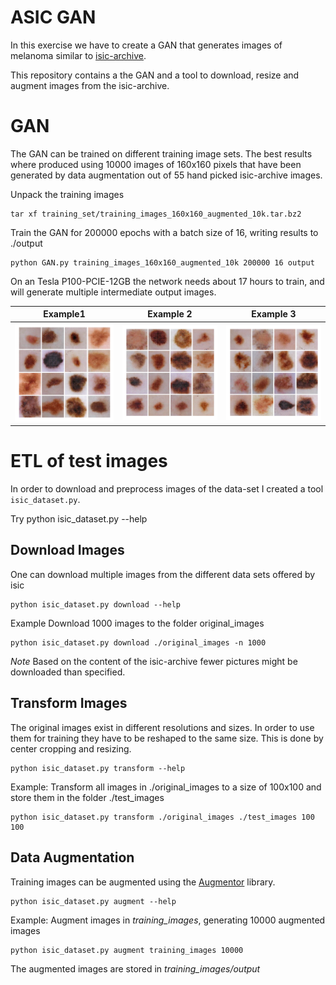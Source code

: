 # ASIC GAN
In this exercise we have to create a GAN that generates images of melanoma similar
to [isic-archive](https://isic-archive.com).

This repository contains a the GAN and a tool to download, resize and augment images from the isic-archive.

# GAN
The GAN can be trained on different training image sets. The best results where produced using 10000 images of 160x160 pixels that have been generated by data augmentation out of 55 hand picked isic-archive images.

Unpack the training images

    tar xf training_set/training_images_160x160_augmented_10k.tar.bz2

Train the GAN for 200000 epochs with a batch size of 16, writing results to ./output

    python GAN.py training_images_160x160_augmented_10k 200000 16 output

On an Tesla P100-PCIE-12GB the network needs about 17 hours to train, and will generate multiple intermediate output images.

Example1 | Example 2  | Example 3
:-------------:|:------------:|:-------------:
![](example_images/example1.png)  | ![](example_images/example2.png)  | ![](example_images/example3.png)  |


# ETL of test images
In order to download and preprocess images of the data-set I created a tool
`isic_dataset.py`.

Try
    python isic_dataset.py --help


## Download Images
One can download multiple images from the different data sets offered by isic

    python isic_dataset.py download --help

Example Download 1000 images to the folder original_images

    python isic_dataset.py download ./original_images -n 1000

*Note* Based on the content of the isic-archive fewer pictures might be downloaded
than specified.

## Transform Images
The original images exist in different resolutions and sizes. In order to use them
for training they have to be reshaped to the same size. This is done by center
cropping and resizing.

    python isic_dataset.py transform --help

Example: Transform all images in ./original_images to a size of 100x100 and store them in the folder ./test_images

    python isic_dataset.py transform ./original_images ./test_images 100 100

## Data Augmentation
Training images can be augmented using the [Augmentor](https://github.com/mdbloice/Augmentor) library.

    python isic_dataset.py augment --help


Example: Augment images in *training_images*, generating 10000 augmented images

    python isic_dataset.py augment training_images 10000

The augmented images are stored in *training_images/output*